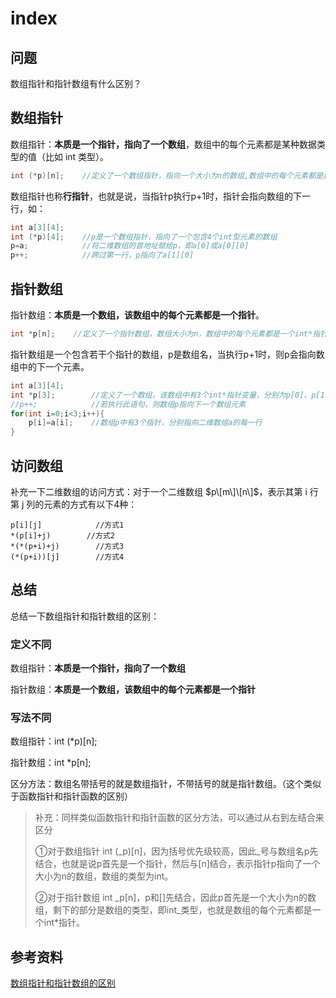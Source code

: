 # index

## 问题

数组指针和指针数组有什么区别？

## 数组指针

数组指针：**本质是一个指针，指向了一个数组**，数组中的每个元素都是某种数据类型的值（比如 int 类型）。

```cpp
int (*p)[n];    //定义了一个数组指针，指向一个大小为n的数组,数组中的每个元素都是int类型
```

数组指针也称**行指针**，也就是说，当指针p执行p+1时，指针会指向数组的下一行，如：

```cpp
int a[3][4];
int (*p)[4];    //p是一个数组指针，指向了一个包含4个int型元素的数组
p=a;            //将二维数组的首地址赋给p，即a[0]或a[0][0]
p++;            //跨过第一行，p指向了a[1][0]
```

## 指针数组

指针数组：**本质是一个数组，该数组中的每个元素都是一个指针**。

```cpp
int *p[n];    //定义了一个指针数组，数组大小为n，数组中的每个元素都是一个int*指针
```

指针数组是一个包含若干个指针的数组，p是数组名，当执行p+1时，则p会指向数组中的下一个元素。

```cpp
int a[3][4];
int *p[3];        //定义了一个数组，该数组中有3个int*指针变量，分别为p[0]、p[1]、p[2]
//p++;            //若执行此语句，则数组p指向下一个数组元素
for(int i=0;i<3;i++){
    p[i]=a[i];    //数组p中有3个指针，分别指向二维数组a的每一行
}
```

## 访问数组

补充一下二维数组的访问方式：对于一个二维数组 $p\[m\]\[n\]$，表示其第 i 行第 j 列的元素的方式有以下4种：

```text
p[i][j]            //方式1
*(p[i]+j)        //方式2
*(*(p+i)+j)        //方式3
(*(p+i))[j]        //方式4
```

## 总结

总结一下数组指针和指针数组的区别：

### 定义不同

数组指针：**本质是一个指针，指向了一个数组**

指针数组：**本质是一个数组，该数组中的每个元素都是一个指针**

### 写法不同

数组指针：int \(\*p\)\[n\];

指针数组：int \*p\[n\];

区分方法：数组名带括号的就是数组指针，不带括号的就是指针数组。（这个类似于函数指针和指针函数的区别）

> 补充：同样类似函数指针和指针函数的区分方法，可以通过从右到左结合来区分
>
> ①对于数组指针 int \(_p\)\[n\]，因为括号优先级较高，因此\_号与数组名p先结合，也就是说p首先是一个指针，然后与\[n\]结合，表示指针p指向了一个大小为n的数组，数组的类型为int。
>
> ②对于指针数组 int _p\[n\]，p和\[\]先结合，因此p首先是一个大小为n的数组，剩下的部分是数组的类型，即int\_类型，也就是数组的每个元素都是一个int\*指针。

## 参考资料

[数组指针和指针数组的区别](https://www.cnblogs.com/mq0036/p/3382732.html)

